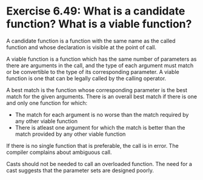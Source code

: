 # Exercise 6.49: What is a candidate function? What is a viable function?

A candidate function is a function with the same name as the called function and whose declaration is visible at the point of call.

A viable function is a function which has the same number of parameters as there are arguments in the call, and the type of each argument must match or be convertible to the type of its corresponding parameter. A viable function is one that can be legally called by the calling operator.

A best match is the function whose corresponding parameter is the best match for the given arguments. There is an overall best match if there is one and only one function for which:

- The match for each argument is no worse than the match required by any other viable function
- There is atleast one argument for which the match is better than the match provided by any other viable function

If there is no single function that is preferable, the call is in error. The compiler complains about ambiguous call.

Casts should not be needed to call an overloaded function. The need for a cast suggests that the parameter sets are designed poorly.